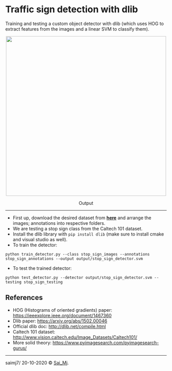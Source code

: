 # Traffic sign detection with dlib

Training and testing a custom object detector with dlib (which uses HOG to extract features from the images and a linear SVM to classify them).

<div align="center">
<img src=https://imgur.com/JXdZCar.gif" width=500>
<p>Output</p>
</div>

---

- First up, download the desired dataset from [**here**](http://www.vision.caltech.edu/Image_Datasets/Caltech101/) and arrange the images; annotations into respective folders.
- We are testing a stop sign class from the Caltech 101 dataset.
- Install the dlib library with ``` pip install dlib ``` (make sure to install cmake and visual studio as well).
- To train the detector:

```
python train_detector.py --class stop_sign_images --annotations stop_sign_annotations --output output/stop_sign_detector.svm
```

- To test the trained detector:

```
python test_detector.py --detector output/stop_sign_detector.svm --testing stop_sign_testing
```


## References

- HOG (Histograms of oriented gradients) paper: https://ieeexplore.ieee.org/document/1467360
- Dlib paper: https://arxiv.org/abs/1502.00046
- Official dlib doc: http://dlib.net/compile.html
- Caltech 101 dataset: http://www.vision.caltech.edu/Image_Datasets/Caltech101/
- More solid theory: https://www.pyimagesearch.com/pyimagesearch-gurus/


---

saimj7/ 20-10-2020 © <a href="http://saimj7.github.io" target="_blank">Sai_Mj</a>.
